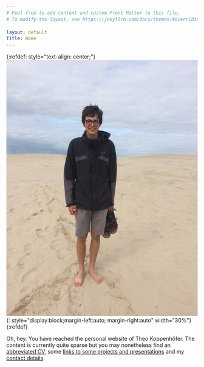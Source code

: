```yaml
---
# Feel free to add content and custom Front Matter to this file.
# To modify the layout, see https://jekyllrb.com/docs/themes/#overriding-theme-defaults

layout: default
Title: Home
---
```


{:refdef: style="text-align: center;"}
![Me on a dune](/assets/meInDunes.JPG){: style="display:block;margin-left:auto; margin-right:auto" width="30%"}
{:refdef}

Oh, hey. You have reached the personal website of Theo Koppenhöfer. The content is currently quite sparse but you may nonetheless find an [abbreviated CV](/curriculumVitae/), some [links to some projects and presentations](/links) and my [contact details](/contact/).
